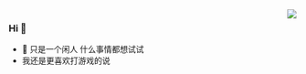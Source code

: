
<img align="right" src="https://github-readme-stats.vercel.app/api?username=diaoyugan&show_icons=true&icon_color=CE1D2D&text_color=718096&bg_color=ffffff&hide_title=true" />

### Hi 👋

- 🤔 只是一个闲人 什么事情都想试试
- 我还是更喜欢打游戏的说
